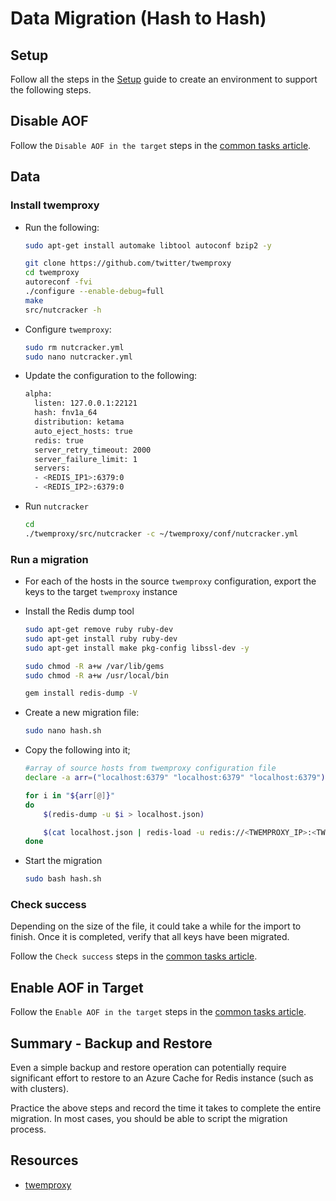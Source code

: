 # Data Migration (Hash to Hash)

## Setup

Follow all the steps in the [Setup](./../05_Appendix/00_Setup.md) guide to create an environment to support the following steps.

## Disable AOF

Follow the `Disable AOF in the target` steps in the [common tasks article](03_DataMigration_Common.md).

## Data

### Install twemproxy

- Run the following:

  ```bash
  sudo apt-get install automake libtool autoconf bzip2 -y

  git clone https://github.com/twitter/twemproxy
  cd twemproxy
  autoreconf -fvi
  ./configure --enable-debug=full
  make
  src/nutcracker -h
  ```

- Configure `twemproxy`:

  ```bash
  sudo rm nutcracker.yml
  sudo nano nutcracker.yml
  ```

- Update the configuration to the following:

  ```bash
  alpha:
    listen: 127.0.0.1:22121
    hash: fnv1a_64
    distribution: ketama
    auto_eject_hosts: true
    redis: true
    server_retry_timeout: 2000
    server_failure_limit: 1
    servers:
    - <REDIS_IP1>:6379:0
    - <REDIS_IP2>:6379:0
  ```

- Run `nutcracker`

  ```bash
  cd
  ./twemproxy/src/nutcracker -c ~/twemproxy/conf/nutcracker.yml
  ```

### Run a migration

- For each of the hosts in the source `twemproxy` configuration, export the keys to the target `twemproxy` instance

- Install the Redis dump tool

    ```bash
    sudo apt-get remove ruby ruby-dev
    sudo apt-get install ruby ruby-dev
    sudo apt-get install make pkg-config libssl-dev -y

    sudo chmod -R a+w /var/lib/gems
    sudo chmod -R a+w /usr/local/bin

    gem install redis-dump -V
    ```

- Create a new migration file:

    ```bash
    sudo nano hash.sh
    ```

- Copy the following into it;

    ```bash
    #array of source hosts from twemproxy configuration file
    declare -a arr=("localhost:6379" "localhost:6379" "localhost:6379")

    for i in "${arr[@]}"
    do
        $(redis-dump -u $i > localhost.json)

        $(cat localhost.json | redis-load -u redis://<TWEMPROXY_IP>:<TWEMPROXY_PORT>)
    done
    ```

- Start the migration

    ```bash
    sudo bash hash.sh
    ```

### Check success

Depending on the size of the file, it could take a while for the import to finish.  Once it is completed, verify that all keys have been migrated.

Follow the `Check success` steps in the [common tasks article](03_DataMigration_Common.md).

## Enable AOF in Target

Follow the `Enable AOF in the target` steps in the [common tasks article](03_DataMigration_Common.md).

## Summary - Backup and Restore

Even a simple backup and restore operation can potentially require significant effort to restore to an Azure Cache for Redis instance (such as with clusters).

Practice the above steps and record the time it takes to complete the entire migration. In most cases, you should be able to script the migration process.

## Resources

- [twemproxy](https://github.com/twitter/twemproxy)
